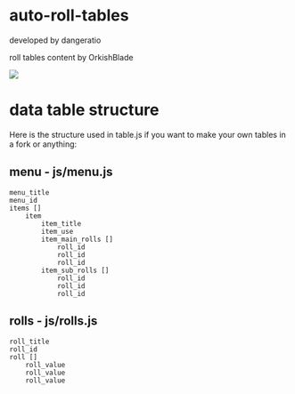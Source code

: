 # auto-roll-tables

developed by dangeratio

roll tables content by OrkishBlade

<a href="http://autorolltables.github.io/">
<img src="https://i.imgur.com/tGEZtHv.png">
</a>

# data table structure

Here is the structure used in table.js if you want to make your own tables in a fork or anything:

## menu - js/menu.js

```
menu_title
menu_id
items []
	item
		item_title
		item_use
		item_main_rolls []
			roll_id
			roll_id
			roll_id
		item_sub_rolls []
			roll_id
			roll_id
			roll_id
```

## rolls - js/rolls.js
```
roll_title
roll_id
roll []
	roll_value
	roll_value
	roll_value
```

